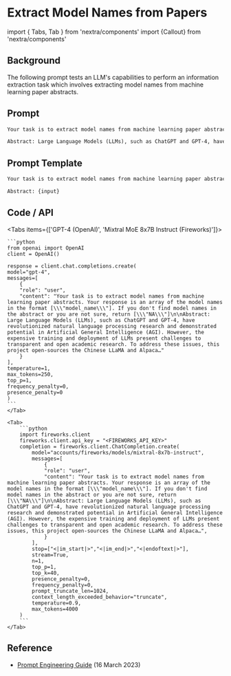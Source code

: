 # Extract Model Names from Papers

import { Tabs, Tab } from 'nextra/components'
import {Callout} from 'nextra/components'

## Background

The following prompt tests an LLM's capabilities to perform an information extraction task which involves extracting model names from machine learning paper abstracts.

## Prompt

```markdown
Your task is to extract model names from machine learning paper abstracts. Your response is an array of the model names in the format [\"model_name\"]. If you don't find model names in the abstract or you are not sure, return [\"NA\"]

Abstract: Large Language Models (LLMs), such as ChatGPT and GPT-4, have revolutionized natural language processing research and demonstrated potential in Artificial General Intelligence (AGI). However, the expensive training and deployment of LLMs present challenges to transparent and open academic research. To address these issues, this project open-sources the Chinese LLaMA and Alpaca…
```

## Prompt Template

```markdown
Your task is to extract model names from machine learning paper abstracts. Your response is an array of the model names in the format [\"model_name\"]. If you don't find model names in the abstract or you are not sure, return [\"NA\"]

Abstract: {input}
```

## Code / API

<Tabs items={['GPT-4 (OpenAI)', 'Mixtral MoE 8x7B Instruct (Fireworks)']}>
    <Tab>
  
    ```python
    from openai import OpenAI
    client = OpenAI()

    response = client.chat.completions.create(
    model="gpt-4",
    messages=[
        {
        "role": "user",
        "content": "Your task is to extract model names from machine learning paper abstracts. Your response is an array of the model names in the format [\\\"model_name\\\"]. If you don't find model names in the abstract or you are not sure, return [\\\"NA\\\"]\n\nAbstract: Large Language Models (LLMs), such as ChatGPT and GPT-4, have revolutionized natural language processing research and demonstrated potential in Artificial General Intelligence (AGI). However, the expensive training and deployment of LLMs present challenges to transparent and open academic research. To address these issues, this project open-sources the Chinese LLaMA and Alpaca…"
        }
    ],
    temperature=1,
    max_tokens=250,
    top_p=1,
    frequency_penalty=0,
    presence_penalty=0
    )
    ```
    </Tab>

    <Tab>
        ```python
        import fireworks.client
        fireworks.client.api_key = "<FIREWORKS_API_KEY>"
        completion = fireworks.client.ChatCompletion.create(
            model="accounts/fireworks/models/mixtral-8x7b-instruct",
            messages=[
                {
                "role": "user",
                "content": "Your task is to extract model names from machine learning paper abstracts. Your response is an array of the model names in the format [\\\"model_name\\\"]. If you don't find model names in the abstract or you are not sure, return [\\\"NA\\\"]\n\nAbstract: Large Language Models (LLMs), such as ChatGPT and GPT-4, have revolutionized natural language processing research and demonstrated potential in Artificial General Intelligence (AGI). However, the expensive training and deployment of LLMs present challenges to transparent and open academic research. To address these issues, this project open-sources the Chinese LLaMA and Alpaca…",
                }
            ],
            stop=["<|im_start|>","<|im_end|>","<|endoftext|>"],
            stream=True,
            n=1,
            top_p=1,
            top_k=40,
            presence_penalty=0,
            frequency_penalty=0,
            prompt_truncate_len=1024,
            context_length_exceeded_behavior="truncate",
            temperature=0.9,
            max_tokens=4000
        )
        ```
    </Tab>

</Tabs>

## Reference

- [Prompt Engineering Guide](https://www.promptingguide.ai/introduction/examples#information-extraction) (16 March 2023)
